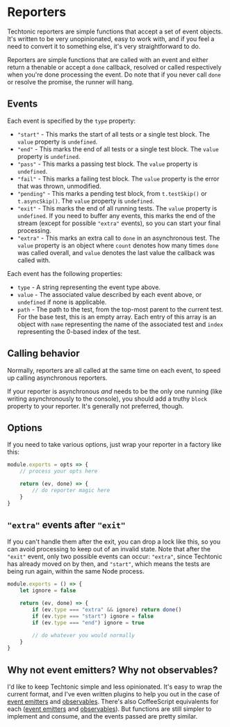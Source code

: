 # Reporters

Techtonic reporters are simple functions that accept a set of event objects. It's written to be very unopinionated, easy to work with, and if you feel a need to convert it to something else, it's very straightforward to do.

Reporters are simple functions that are called with an event and either return a thenable or accept a `done` callback, resolved or called respectively when you're done processing the event. Do note that if you never call `done` or resolve the promise, the runner will hang.

## Events

Each event is specified by the `type` property:

- `"start"` - This marks the start of all tests or a single test block. The `value` property is `undefined`.
- `"end"` - This marks the end of all tests or a single test block. The `value` property is `undefined`.
- `"pass"` - This marks a passing test block. The `value` property is `undefined`.
- `"fail"` - This marks a failing test block. The `value` property is the error that was thrown, unmodified.
- `"pending"` - This marks a pending test block, from `t.testSkip()` or `t.asyncSkip()`. The `value` property is `undefined`.
- `"exit"` - This marks the end of all running tests. The `value` property is `undefined`. If you need to buffer any events, this marks the end of the stream (except for possible `"extra"` events), so you can start your final processing.
- `"extra"` - This marks an extra call to `done` in an asynchronous test. The `value` property is an object where `count` denotes how many times `done` was called overall, and `value` denotes the last value the callback was called with.

Each event has the following properties:

- `type` - A string representing the event type above.
- `value` - The associated value described by each event above, or `undefined` if none is applicable.
- `path` - The path to the test, from the top-most parent to the current test. For the base test, this is an empty array. Each entry of this array is an object with `name` representing the name of the associated test and `index` representing the 0-based index of the test.

## Calling behavior

Normally, reporters are all called at the same time on each event, to speed up calling asynchronous reporters.

If your reporter is asynchronous *and* needs to be the only one running (like writing asynchronously to the console), you should add a truthy `block` property to your reporter. It's generally not preferred, though.

## Options

If you need to take various options, just wrap your reporter in a factory like this:

```js
module.exports = opts => {
    // process your opts here

    return (ev, done) => {
        // do reporter magic here
    }
}
```

## `"extra"` events after `"exit"`

If you can't handle them after the exit, you can drop a lock like this, so you can avoid processing to keep out of an invalid state. Note that after the `"exit"` event, only two possible events can occur: `"extra"`, since Techtonic has already moved on by then, and `"start"`, which means the tests are being run again, within the same Node process.

```js
module.exports = () => {
    let ignore = false

    return (ev, done) => {
        if (ev.type === "extra" && ignore) return done()
        if (ev.type === "start") ignore = false
        if (ev.type === "end") ignore = true

        // do whatever you would normally
    }
}
```

## Why not event emitters? Why not observables?

I'd like to keep Techtonic simple and less opinionated. It's easy to wrap the current format, and I've even written plugins to help you out in the case of [event emitters](./examples/ee-reporter.js) and [observables](./examples/observable-reporter.js). There's also CoffeeScript equivalents for each ([event emitters](./examples/ee-reporter.coffee) and [observables](./examples/observable-reporter.coffee)). But functions are still simpler to implement and consume, and the events passed are pretty similar.
